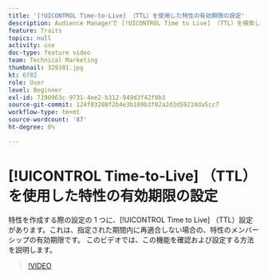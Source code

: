 ```yaml
---
title: '[!UICONTROL Time-to-Live] （TTL）を使用した特性の有効期限の設定'
description: Audience Managerで [!UICONTROL Time to Live] （TTL）を検索して設定する方法を説明します。 特性を作成するときにこの設定を使用します。これにより、指定された期間内にユーザーが再認定されない場合に、特性のメンバーシップの有効期限が設定されます。
feature: Traits
topics: null
activity: use
doc-type: feature video
team: Technical Marketing
thumbnail: 329381.jpg
kt: 6782
role: User
level: Beginner
exl-id: 7190963c-9731-4ee2-b312-949d3f42f0b3
source-git-commit: 124f03208f2b4e3b109b3f02a2d3d59210da5cc7
workflow-type: tm+mt
source-wordcount: '87'
ht-degree: 0%

---
```


# [!UICONTROL Time-to-Live] （TTL）を使用した特性の有効期限の設定

特性を作成する際の設定の 1 つに、[!UICONTROL Time to Live] （TTL）設定があります。これは、指定された期間内に再適合しない場合の、特性のメンバーシップの有効期限です。 このビデオでは、この機能を確認および設定する方法を説明します。

>[!VIDEO](https://video.tv.adobe.com/v/341338/?quality=12&learn=on&captions=jpn)
